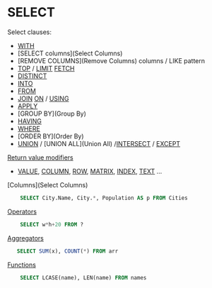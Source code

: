 # SELECT

Select clauses:

* [WITH](With)
* [SELECT columns](Select Columns)
* [REMOVE COLUMNS](Remove Columns) columns / LIKE pattern
* [TOP](Top) / [LIMIT](Limit) [FETCH](Fetch)
* [DISTINCT](Distinct)
* [INTO](Into)
* [FROM](From)
* [JOIN](Join) [ON](On) / [USING](Using)
* [APPLY](Apply)
* [GROUP BY](Group By)
* [HAVING](Having)
* [WHERE](Where)
* [ORDER BY](Order By)
* [UNION](Union) / [UNION ALL](Union All) /[INTERSECT](Intersect) / [EXCEPT](Except)

[Return value modifiers](Modifiers)
* [VALUE](Value), [COLUMN](Column), [ROW](Row), [MATRIX](Matrix), [INDEX](Index), [TEXT](Text) …

[Columns](Select Columns)
```sql
    SELECT City.Name, City.*, Population AS p FROM Cities
```
[Operators](Operators)
```sql
    SELECT w*h+20 FROM ?
```

[Aggregators](Aggregators)
```sql
   SELECT SUM(x), COUNT(*) FROM arr
```
[Functions](Functions)
```sql
    SELECT LCASE(name), LEN(name) FROM names
```
